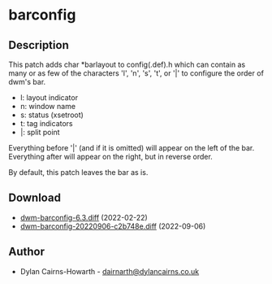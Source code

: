 barconfig
=========

Description
-----------
This patch adds char \*barlayout to config(.def).h which can contain as
many or as few of the characters 'l', 'n', 's', 't', or '|' to configure the order of dwm's bar.

* l: layout indicator
* n: window name
* s: status (xsetroot)
* t: tag indicators
* |: split point

Everything before '|' (and if it is omitted) will appear on the left of the bar. Everything after will appear on the right, but in reverse order.

By default, this patch leaves the bar as is.

Download
--------
* [dwm-barconfig-6.3.diff](dwm-barconfig-6.3.diff) (2022-02-22)
* [dwm-barconfig-20220906-c2b748e.diff](dwm-barconfig-20220906-c2b748e.diff) (2022-09-06)

Author
-------
* Dylan Cairns-Howarth - <dairnarth@dylancairns.co.uk>
